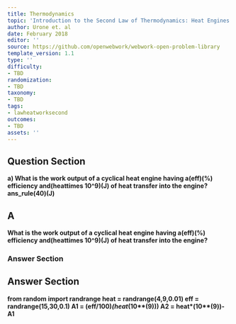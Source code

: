 ```yaml
---
title: Thermodynamics
topic: 'Introduction to the Second Law of Thermodynamics: Heat Engines and Their Efficiency'
author: Urone et. al
date: February 2018
editor: ''
source: https://github.com/openwebwork/webwork-open-problem-library
template_version: 1.1
type: ''
difficulty:
- TBD
randomization:
- TBD
taxonomy:
- TBD
tags:
- lawheatworksecond
outcomes:
- TBD
assets: ''
---
```


## Question Section 

<b>
a) What is the work output of a cyclical heat engine having a(eff)(%) efficiency and(heattimes 10^9)(J) of heat transfer into the engine?
ans_rule(40)(J)

## A
What is the work output of a cyclical heat engine having a(eff)(%) efficiency and(heattimes 10^9)(J) of heat transfer into the engine?
### Answer Section


## Answer Section

from random import randrange
heat = randrange(4,9,0.01)
eff = randrange(15,30,0.1)
A1 = (eff/100)*(heat*(10**(9)))
A2 = heat*(10**(9))-A1
